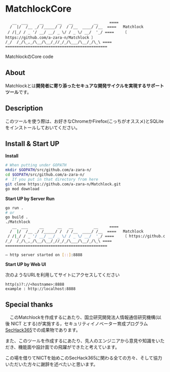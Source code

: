 # MatchlockCore
```
   __  ___     __      __   __         __     ====
  /  |/  /__ _/ /_____/ /  / /__  ____/ /__  ====   Matchlock
 / /|_/ / _ '/ __/ __/ _ \/ / _ \/ __/  '_/ ====	〔 https://github.com/a-zara-n/Matchlock 〕
/_/  /_/\_,_/\__/\__/_//_/_/\___/\__/_/\_\ ====
=============================================
```
MatchlockのCore code
## About
Matchlockとは**開発者に寄り添ったセキュアな開発サイクルを実現するサポートツール**です。

## Description
このツールを使う際は、お好きなChromeかFirefox(こっちがオススメ)とSQLiteをインストールしておいてください。
## Install & Start UP
**Install**
```sh
# When putting under GOPATH
mkdir $GOPATH/src/github.com/a-zara-n/
cd $GOPATH/src/github.com/a-zara-n/
#  If you put in that directory from here
git clone https://github.com/a-zara-n/Matchlock.git
go mod download
```
**Start UP by Server Run**
```sh
go run .
# or
go build .
./Matchlock
   __  ___     __      __   __         __     ====
  /  |/  /__ _/ /_____/ /  / /__  ____/ /__  ====   Matchlock
 / /|_/ / _ '/ __/ __/ _ \/ / _ \/ __/  '_/ ====	〔 https://github.com/a-zara-n/Matchlock 〕
/_/  /_/\_,_/\__/\__/_//_/_/\___/\__/_/\_\ ====
=============================================

⇨ http server started on [::]:8888
```
**Start UP by Web UI**

次のようなURLを利用してサイトにアクセスしてください
```
http(s)?://<hostname>:8888
example : http://localhost:8888
```

## Special thanks
　このMatchlockを作成するにあたり、国立研究開発法人情報通信研究機構(以後 NICT とする)が実施する，セキュリティイノベーター育成プログラム[SecHack365](https://sechack365.nict.go.jp/)での成果物であります。
 
  また、このツールを作成するにあたり、先人のエンジニアから意見や知識をいただき、機能面や設計面での飛躍ができたと考えています。
  
  この場を借りてNICTを始めこのSecHack365に関わる全ての方々、そして協力いただいた方々に謝辞を述べたいと思います。
